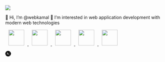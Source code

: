 <img src="https://media.giphy.com/media/MF1kR4YmC2Z20/giphy.gif">

👋 Hi, I’m @webkamal
👀 I’m interested in web application development with modern web technologies


<div>
  <a href="https://nextjs.org" target="_new">
     <img src="https://jlannoo.dev/skills/next.png" width=50 height=50 hspace="10"/>
  </a>
  <a href="https://reactjs.org" target="_new">
  <img src="https://www.codewithharry.com/img/notes/reactjs.webp" width=50 height=50 hspace="10"/>
  </a>
   <a href="https://nodejs.org" target="_new">
  <img src="https://cdn-icons-png.flaticon.com/512/919/919825.png" width=50 height=50 hspace="10"/>
  </a>
   <a href="https://tailwindcss.com" target="_new">
  <img src="https://cdn-icons-png.flaticon.com/512/919/919832.png" width=50 height=50 hspace="10"/>
  </a>
   </a>
   <a href="https://laravel.com" target="_new">
  <img src="https://www.deployapps.io/img/applications/laravel-latest.png" width=50 height=50 hspace="10" />
  </a>
</div>





<svg xmlns="http://www.w3.org/2000/svg" viewBox="0 0 180 180" width="18"><mask height="180" id=":r8:mask0_408_134" maskUnits="userSpaceOnUse" width="180" x="0" y="0" style="mask-type: alpha;"><circle cx="90" cy="90" fill="black" r="90"></circle></mask><g mask="url(#:r8:mask0_408_134)"><circle cx="90" cy="90" data-circle="true" fill="black" r="90"></circle><path d="M149.508 157.52L69.142 54H54V125.97H66.1136V69.3836L139.999 164.845C143.333 162.614 146.509 160.165 149.508 157.52Z" fill="url(#:r8:paint0_linear_408_134)"></path><rect fill="url(#:r8:paint1_linear_408_134)" height="72" width="12" x="115" y="54"></rect></g><defs><linearGradient gradientUnits="userSpaceOnUse" id=":r8:paint0_linear_408_134" x1="109" x2="144.5" y1="116.5" y2="160.5"><stop stop-color="white"></stop><stop offset="1" stop-color="white" stop-opacity="0"></stop></linearGradient><linearGradient gradientUnits="userSpaceOnUse" id=":r8:paint1_linear_408_134" x1="121" x2="120.799" y1="54" y2="106.875"><stop stop-color="white"></stop><stop offset="1" stop-color="white" stop-opacity="0"></stop></linearGradient></defs></svg>





